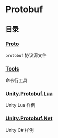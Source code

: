 # Protobuf

## 目录

### [Proto](Proto)

`protobuf` 协议源文件

### [Tools](Tools)

命令行工具

### [Unity.Protobuf.Lua](Unity.Protobuf.Lua)

Unity Lua 样例

### [Unity.Protobuf.Net](Unity.Protobuf.Net)

Unity C# 样例



